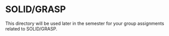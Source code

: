 # SOLID/GRASP
This directory will be used later in the semester for your group assignments related to SOLID/GRASP. 
